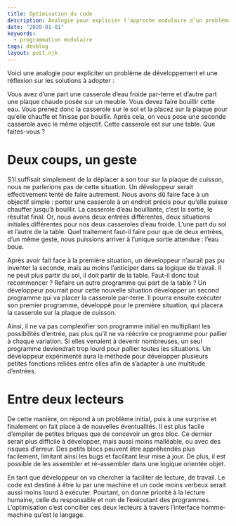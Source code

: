 ```yaml
---
title: Optimisation du code
description: Analogie pour explicier l’approche modulaire d’un problème par les développeurs
date: "2020-01-01"
keywords:
  - programmation modulaire
tags: devblog
layout: post.njk
---
```


Voici une analogie pour expliciter un problème de développement et une réflexion sur les solutions à adopter :

Vous avez d’une part une casserole d’eau froide par-terre et d’autre part une plaque chaude posée sur un meuble. Vous devez faire bouillir cette eau. Vous prenez donc la casserole sur le sol et la placez sur la plaque pour qu’elle chauffe et finisse par bouillir. Après cela, on vous pose une seconde casserole avec le même objectif. Cette casserole est sur une table. Que faites-vous ?

# Deux coups, un geste

S’il suffisait simplement de la déplacer à son tour sur la plaque de cuisson, nous ne parlerions pas de cette situation. Un développeur serait effectivement tenté de faire autrement. Nous avons dû faire face à un objectif simple : porter une casserole à un endroit précis pour qu’elle puisse chauffer jusqu’à bouillir. La casserole d’eau bouillante, c’est la sortie, le résultat final. Or, nous avons deux entrées différentes, deux situations initiales différentes pour nos deux casseroles d’eau froide. L’une part du sol et l’autre de la table. Quel traitement faut-il faire pour que de deux entrées, d’un même geste, nous puissions arriver à l’unique sortie attendue : l’eau boue.

Après avoir fait face à la première situation, un développeur n’aurait pas pu inventer la seconde, mais au moins l’anticiper dans sa logique de travail. Il ne peut plus partir du sol, il doit partir de la table. Faut-il donc tout recommencer ? Refaire un autre programme qui part de la table ? Un développeur pourrait pour cette nouvelle situation développer un second programme qui va placer la casserole par-terre. Il pourra ensuite exécuter son premier programme, développé pour le première situation, qui placera la casserole sur la plaque de cuisson.

Ainsi, il ne va pas complexifier son programme initial en multipliant les possibilités d’entrée, pas plus qu’il ne va réécrire ce programme pour pallier à chaque variation. Si elles venaient à devenir nombreuses, un seul programme deviendrait trop lourd pour pallier toutes les situations. Un développeur expérimenté aura la méthode pour développer plusieurs petites fonctions reliées entre elles afin de s’adapter à une multitude d’entrées.

# Entre deux lecteurs

De cette manière, on répond à un problème initial, puis à une surprise et finalement on fait place à de nouvelles éventualités. Il est plus facile d’empiler de petites briques que de concevoir un gros bloc. Ce dernier serait plus difficile à développer, mais aussi moins malléable, ou avec des risques d’erreur. Des petits blocs peuvent être appréhendés plus facilement, limitant ainsi les bugs et facilitant leur mise à jour. De plus, il est possible de les assembler et ré-assembler dans une logique orientée objet.

En tant que développeur on va chercher la faciliter de lecture, de travail. Le code est destiné à être lu par une machine et un code moins verbeux serait aussi moins lourd à exécuter. Pourtant, on donne priorité à la lecture humaine, celle du responsable et non de l’exécutant des programmes. L’optimisation c’est concilier ces deux lecteurs à travers l’interface homme-machine qu’est le langage.